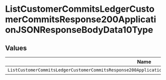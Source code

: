 # ListCustomerCommitsLedgerCustomerCommitsResponse200ApplicationJSONResponseBodyData10Type


## Values

| Name                                                                                                           | Value                                                                                                          |
| -------------------------------------------------------------------------------------------------------------- | -------------------------------------------------------------------------------------------------------------- |
| `ListCustomerCommitsLedgerCustomerCommitsResponse200ApplicationJSONResponseBodyData10TypePostpaidCommitTrueup` | POSTPAID_COMMIT_TRUEUP                                                                                         |